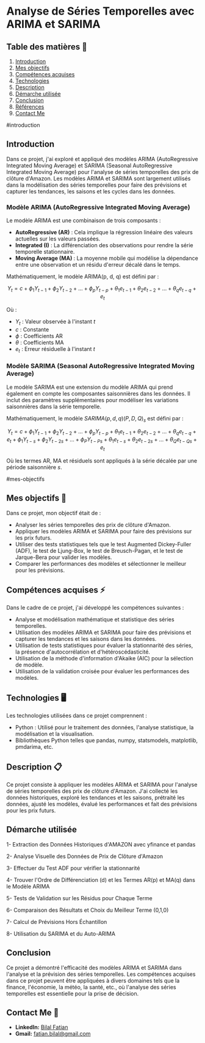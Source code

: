 # Analyse de Séries Temporelles avec ARIMA et SARIMA

## Table des matières 📝
1. [Introduction](#introduction)
2. [Mes objectifs](#mes-objectifs)
3. [Compétences acquises](#compétences-acquises)
4. [Technologies](#technologies)
5. [Description](#description)
6. [Démarche utilisée](#démarche-utilisée)
7. [Conclusion](#conclusion)
8. [Références](#références)
9. [Contact Me](#contact)

#introduction
## Introduction
Dans ce projet, j'ai exploré et appliqué des modèles ARIMA (AutoRegressive Integrated Moving Average) et SARIMA (Seasonal AutoRegressive Integrated Moving Average) pour l'analyse de séries temporelles des prix de clôture d'Amazon. Les modèles ARIMA et SARIMA sont largement utilisés dans la modélisation des séries temporelles pour faire des prévisions et capturer les tendances, les saisons et les cycles dans les données.

### Modèle ARIMA (AutoRegressive Integrated Moving Average)
Le modèle ARIMA est une combinaison de trois composants : 
- **AutoRegressive (AR)** : Cela implique la régression linéaire des valeurs actuelles sur les valeurs passées.
- **Integrated (I)** : La différenciation des observations pour rendre la série temporelle stationnaire.
- **Moving Average (MA)** : La moyenne mobile qui modélise la dépendance entre une observation et un résidu d'erreur décalé dans le temps.

Mathématiquement, le modèle ARIMA(p, d, q) est défini par :

$$ Y_t = c + \phi_1 Y_{t-1} + \phi_2 Y_{t-2} + ... + \phi_p Y_{t-p} + \theta_1 e_{t-1} + \theta_2 e_{t-2} + ... + \theta_q e_{t-q} + e_t $$

Où :
- $Y_t$ : Valeur observée à l'instant $t$
- $c$ : Constante
- $\phi$ : Coefficients AR
- $\theta$ : Coefficients MA
- $e_t$ : Erreur résiduelle à l'instant $t$

### Modèle SARIMA (Seasonal AutoRegressive Integrated Moving Average)
Le modèle SARIMA est une extension du modèle ARIMA qui prend également en compte les composantes saisonnières dans les données. Il inclut des paramètres supplémentaires pour modéliser les variations saisonnières dans la série temporelle.

Mathématiquement, le modèle $SARIMA(p, d, q)(P, D, Q)_{s}$ est défini par :

$$ Y_t = c + \phi_1 Y_{t-1} + \phi_2 Y_{t-2} + ... + \phi_p Y_{t-p} + \theta_1 e_{t-1} + \theta_2 e_{t-2} + ... + \theta_q e_{t-q} + e_t +  \phi_1 Y_{t-s} + \phi_2 Y_{t-2s} + ... + \phi_P Y_{t-Ps} + \theta_1 e_{t-s} + \theta_2 e_{t-2s} + ... + \theta_Q e_{t-Qs} + e_t $$

Où les termes AR, MA et résiduels sont appliqués à la série décalée par une période saisonnière $s$.

#mes-objectifs
## Mes objectifs 🎯
Dans ce projet, mon objectif était de :
- Analyser les séries temporelles des prix de clôture d'Amazon.
- Appliquer les modèles ARIMA et SARIMA pour faire des prévisions sur les prix futurs.
- Utiliser des tests statistiques tels que le test Augmented Dickey-Fuller (ADF), le test de Ljung-Box, le test de Breusch-Pagan, et le test de Jarque-Bera pour valider les modèles.
- Comparer les performances des modèles et sélectionner le meilleur pour les prévisions.

## Compétences acquises ⚡
Dans le cadre de ce projet, j'ai développé les compétences suivantes :
- Analyse et modélisation mathématique et statistique des séries temporelles.
- Utilisation des modèles ARIMA et SARIMA pour faire des prévisions et capturer les tendances et les saisons dans les données.
- Utilisation de tests statistiques pour évaluer la stationnarité des séries, la présence d'autocorrélation et d'hétéroscédasticité.
- Utilisation de la méthode d'information d'Akaike (AIC) pour la sélection de modèle.
- Utilisation de la validation croisée pour évaluer les performances des modèles.

## Technologies 🖥️
Les technologies utilisées dans ce projet comprennent :
- Python : Utilisé pour le traitement des données, l'analyse statistique, la modélisation et la visualisation.
- Bibliothèques Python telles que pandas, numpy, statsmodels, matplotlib, pmdarima, etc.

## Description 📋
Ce projet consiste à appliquer les modèles ARIMA et SARIMA pour l'analyse de séries temporelles des prix de clôture d'Amazon. J'ai collecté les données historiques, exploré les tendances et les saisons, prétraité les données, ajusté les modèles, évalué les performances et fait des prévisions pour les prix futurs.

## Démarche utilisée

1- Extraction des Données Historiques d'AMAZON avec yfinance et pandas

2- Analyse Visuelle des Données de Prix de Clôture d'Amazon

3- Effectuer du Test ADF pour vérifier la stationnarité 

4- Trouver l'Ordre de Différenciation (d) et les Termes AR(p) et MA(q) dans le Modèle ARIMA 

5- Tests de Validation sur les Résidus pour Chaque Terme

6- Comparaison des Résultats et Choix du Meilleur Terme (0,1,0)

7- Calcul de Prévisions Hors Échantillon

8- Utilisation du SARIMA et du Auto-ARIMA



## Conclusion
Ce projet a démontré l'efficacité des modèles ARIMA et SARIMA dans l'analyse et la prévision des séries temporelles. Les compétences acquises dans ce projet peuvent être appliquées à divers domaines tels que la finance, l'économie, la météo, la santé, etc., où l'analyse des séries temporelles est essentielle pour la prise de décision.

## Contact Me 📨

- **LinkedIn:** [Bilal Fatian](https://www.linkedin.com/in/bilal-fatian-806813254/)
- **Gmail:** [fatian.bilal@gmail.com](mailto:fatian.bilal@gmail.com)

